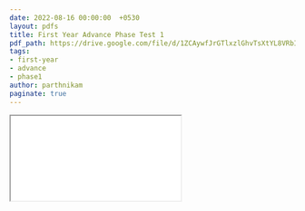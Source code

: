 ```yaml
---
date: 2022-08-16 00:00:00  +0530
layout: pdfs
title: First Year Advance Phase Test 1
pdf_path: https://drive.google.com/file/d/1ZCAywfJrGTlxzlGhvTsXtYL8VRbIzfJa/preview?usp=sharing
tags: 
- first-year
- advance
- phase1
author: parthnikam
paginate: true
---
```


<iframe class="embed-pdf" src="{{ page.pdf_path }}#toolbar=0" seamless="seamless" scrolling="no" style="overflow:hidden"></iframe>
